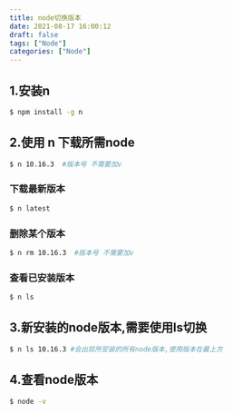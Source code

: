 ```yaml
---
title: node切换版本
date: 2021-08-17 16:00:12
draft: false
tags: ["Node"]
categories: ["Node"]
---
```


## 1.安装n
```bash
$ npm install -g n
```

## 2.使用 n 下载所需node
```bash
$ n 10.16.3  #版本号 不需要加v
```

### 下载最新版本
```bash
$ n latest
```

### 删除某个版本
```bash
$ n rm 10.16.3  #版本号 不需要加v
```

### 查看已安装版本
```bash
$ n ls
```

## 3.新安装的node版本,需要使用ls切换
```bash
$ n ls 10.16.3 #会出现所安装的所有node版本,使用版本在最上方
```

## 4.查看node版本
```bash
$ node -v
```

